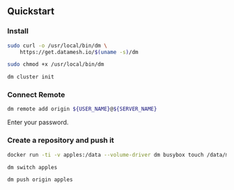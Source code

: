 ## Quickstart

### Install

```bash
sudo curl -o /usr/local/bin/dm \
    https://get.datamesh.io/$(uname -s)/dm
```

```bash
sudo chmod +x /usr/local/bin/dm
```

```bash
dm cluster init
```

### Connect Remote

```bash
dm remote add origin ${USER_NAME}@${SERVER_NAME}
```

Enter your password.

### Create a repository and push it

```bash
docker run -ti -v apples:/data --volume-driver dm busybox touch /data/my-data
```

```bash
dm switch apples
```

```bash
dm push origin apples
```
